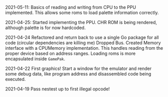 2021-05-11:
Basics of reading and writing from CPU to the PPU implemented. 
This allows some roms to load palette information correctly.

2021-04-25: 
Started implementing the PPU.
CHR ROM is being rendered, although palette is for now hardcoded.

2021-04-24
Refactored and return back to use a single Go package for all code (circular dependencies are killing me)
Dropped Bus.
Created Memory interface with a CPUMemory implementation. This handles reading from the proper device
based on address ranges.
Loading roms is more encapsulated inside `GamePak`.

2021-04-22
First graphics! Start a window for the emulator and render some debug data, like program address and disassembled code being executed.

2021-04-19
Pass nestest up to first illegal opcode!